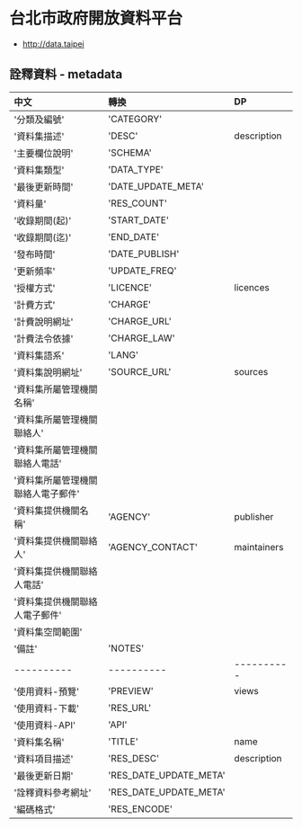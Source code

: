 # 台北市政府開放資料平台

- http://data.taipei



## 詮釋資料 - metadata


| 中文 | 轉換 | DP |
| :---- | :---- | :---- |
|'分類及編號'|'CATEGORY'||
|'資料集描述'| 'DESC'| description|
|'主要欄位說明'| 'SCHEMA'||
|'資料集類型'|'DATA_TYPE'||
|'最後更新時間'|'DATE_UPDATE_META'||
|'資料量'|'RES_COUNT'||
|'收錄期間(起)'|'START_DATE'||
|'收錄期間(迄)'|'END_DATE'||
|'發布時間'|'DATE_PUBLISH'||
|'更新頻率'|'UPDATE_FREQ'||
|'授權方式'| 'LICENCE'| licences|
|'計費方式'| 'CHARGE'||
|'計費說明網址'| 'CHARGE_URL' ||
|'計費法令依據'|'CHARGE_LAW'||
|'資料集語系'| 'LANG'||
|'資料集說明網址'|'SOURCE_URL' | sources |
|'資料集所屬管理機關名稱'|||
|'資料集所屬管理機關聯絡人'|||
|'資料集所屬管理機關聯絡人電話'|||
|'資料集所屬管理機關聯絡人電子郵件'|||
|'資料集提供機關名稱'| 'AGENCY' | publisher|
|'資料集提供機關聯絡人'| 'AGENCY_CONTACT' | maintainers|
|'資料集提供機關聯絡人電話'|||
|'資料集提供機關聯絡人電子郵件'|||
|'資料集空間範圍'|||
|'備註'| 'NOTES'||
|----------|----------|----------|
|'使用資料-預覽'|'PREVIEW'|views|
|'使用資料-下載'|'RES_URL'| |
|'使用資料-API'|'API'||
|'資料集名稱'| 'TITLE' | name | 
|'資料項目描述'|'RES_DESC'| description|
|'最後更新日期'|'RES_DATE_UPDATE_META'||
|'詮釋資料參考網址'|'RES_DATE_UPDATE_META'||	
|'編碼格式'|'RES_ENCODE'||
